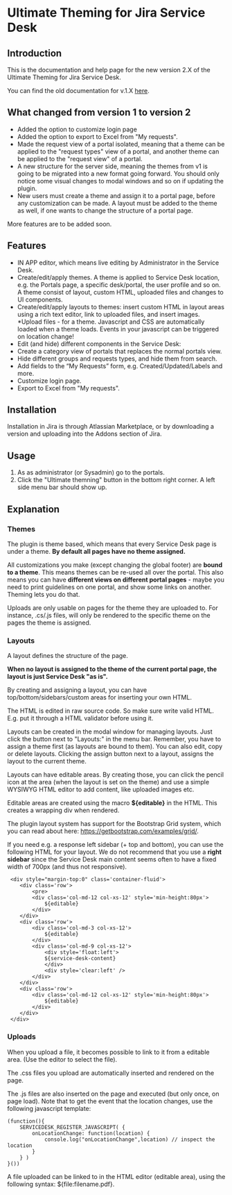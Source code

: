 # Ultimate Theming for Jira Service Desk

## Introduction

This is the documentation and help page for the new version 2.X of the Ultimate Theming for Jira Service Desk.

You can find the old documentation for v.1.X [here](https://pronto-plugins.herokuapp.com/ultimate.html).

## What changed from version 1 to version 2

* Added the option to customize login page
* Added the option to export to Excel from "My requests".
* Made the request view of a portal isolated, meaning that a theme can be applied to the "request types" view of a portal, and another theme can be applied to the "request view" of a portal.
* A new structure for the server side, meaning the themes from v1 is going to be migrated into a new format going forward. You should only notice some visual changes to modal windows and so on if updating the plugin.
* New users must create a theme and assign it to a portal page, before any customization can be made. A layout must be added to the theme as well, if one wants to change the structure of a portal page.

More features are to be added soon.

## Features

* IN APP editor, which means live editing by Administrator in the Service Desk.
* Create/edit/apply themes. A theme is applied to Service Desk location, e.g. the Portals page, a specific desk/portal, the user profile and so on. A theme consist of layout, custom HTML, uploaded files and changes to UI components.
* Create/edit/apply layouts to themes: insert custom HTML in layout areas using a rich text editor, link to uploaded files, and insert images.
*Upload files - for a theme. Javascript and CSS are automatically loaded when a theme loads. Events in your javascript can be triggered on location change!
* Edit (and hide) different components in the Service Desk:
* Create a category view of portals that replaces the normal portals view.
* Hide different groups and requests types, and hide them from search.
* Add fields to the “My Requests” form, e.g. Created/Updated/Labels and more.
* Customize login page.
* Export to Excel from "My requests".

## Installation

Installation in Jira is through Atlassian Marketplace, or by downloading a version and uploading into the Addons section of Jira. 

## Usage 

1. As as administrator (or Sysadmin) go to the portals.
2. Click the "Ultimate themning" button in the bottom right corner. A left side menu bar should show up.

## Explanation

### Themes

<a name="themes"></a>

The plugin is theme based, which means that every Service Desk page is under a theme. **By default all pages have no theme assigned.**

All customizations you make (except changing the global footer) are **bound to a theme**. This means themes can be re-used all over the portal. This also means you can have **different views on different portal pages** - maybe you need to print guidelines on one portal, and show some links on another. Theming lets you do that.

Uploads are only usable on pages for the theme they are uploaded to. For instance, .cs/.js files, will only be rendered to the specific theme on the pages the theme is assigned.

### Layouts

<a name="layout"></a>

A layout defines the structure of the page. 

**When no layout is assigned to the theme of the current portal page, the layout is just Service Desk "as is".**

By creating and assigning a layout, you can have top/bottom/sidebars/custom areas for inserting your own HTML.

The HTML is edited in raw source code. So make sure write valid HTML. E.g. put it through a HTML validator before using it.

Layouts can be created in the modal window for managing layouts. Just click the button next to "Layouts:" in the menu bar. Remember, you have to assign a theme first (as layouts are bound to them). You can also edit, copy or delete layouts. Clicking the assign button next to a layout, assigns the layout to the current theme. 

Layouts can have editable areas. By creating those, you can click the pencil icon at the area (when the layout is set on the theme) and use a simple WYSIWYG HTML editor to add content, like uploaded images etc.

Editable areas are created using the macro **${editable}** in the HTML. This creates a wrapping div when rendered.

The plugin layout system has support for the Bootstrap Grid system, which you can read about here: https://getbootstrap.com/examples/grid/.

If you need e.g. a response left sidebar (+ top and bottom), you can use the following HTML for your layout. We do not recommend that you use a **right sidebar** since the Service Desk main content seems often to have a fixed width of 700px (and thus not responsive).

```
 <div style="margin-top:0" class='container-fluid'>
    <div class='row'>
        <pre>
        <div class='col-md-12 col-xs-12' style='min-height:80px'>
            ${editable}
        </div>
    </div>
    <div class='row'>
        <div class='col-md-3 col-xs-12'>
            ${editable}
        </div>
        <div class='col-md-9 col-xs-12'>
            <div style='float:left'>
            ${service-desk-content}
            </div>
            <div style='clear:left' />
        </div>
    </div>
    <div class='row'>
        <div class='col-md-12 col-xs-12' style='min-height:80px'>
            ${editable}
        </div>
    </div>
 </div>
```

### Uploads

<a name="uploads"></a>

When you upload a file, it becomes possible to link to it from a editable area. (Use the editor to select the file).

The .css files you upload are automatically inserted and rendered on the page.

The .js files are also inserted on the page and executed (but only once, on page load). Note that to get the event that the location changes, use the following javascript template:

```
(function(){
    SERVICEDESK_REGISTER_JAVASCRIPT( {
        onLocationChange: function(location) {
            console.log("onLocationChange",location) // inspect the location
        }
    } )
}())
```

A file uploaded can be linked to in the HTML editor (editable area), using the following syntax: ${file:filename.pdf}.
